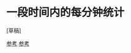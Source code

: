 # 一段时间内的每分钟统计

[草稿]

[参考](https://blog.csdn.net/Jin19950615/article/details/88669039)
[参考](https://www.cnblogs.com/Jimmy-pan/p/MysqlTimeList.html)